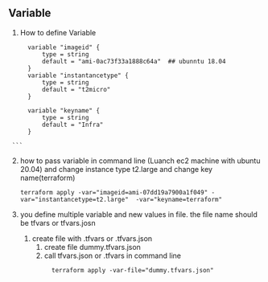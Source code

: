 ## Variable 
   1. How to define Variable  
      ```
        variable "imageid" {
            type = string
            default = "ami-0ac73f33a1888c64a"  ## ubunntu 18.04
        }
        variable "instantancetype" {
            type = string 
            default = "t2micro"
        }

        variable "keyname" {
            type = string 
            default = "Infra"
        }
     ```

   2. how to pass variable in command line (Luanch ec2 machine with ubuntu 20.04) and change instance type t2.large and change key name(terraform)
      ```
      terraform apply -var="imageid=ami-07dd19a7900a1f049" -var="instantancetype=t2.large"  -var="keyname=terraform"
      ``` 

   3. you define multiple variable and new values in file. the file name should be tfvars or tfvars.josn  
      1. create file with .tfvars or .tfvars.json 
          1. create file dummy.tfvars.json 
          2. call tfvars.json or .tfvars in command line 
              ```
                terraform apply -var-file="dummy.tfvars.json"
             ```
